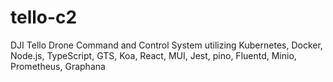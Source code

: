 # tello-c2
DJI Tello Drone Command and Control System utilizing Kubernetes, Docker, Node.js, TypeScript, GTS, Koa, React, MUI, Jest, pino, Fluentd, Minio, Prometheus, Graphana

